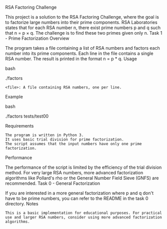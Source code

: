 RSA Factoring Challenge

This project is a solution to the RSA Factoring Challenge, where the goal is to factorize large numbers into their prime components. RSA Laboratories states that for each RSA number n, there exist prime numbers p and q such that n = p × q. The challenge is to find these two primes given only n.
Task 1 - Prime Factorization
Overview

The program takes a file containing a list of RSA numbers and factors each number into its prime components. Each line in the file contains a single RSA number. The result is printed in the format n = p * q.
Usage

bash

./factors <file>

    <file>: A file containing RSA numbers, one per line.

Example

bash

./factors tests/test00

Requirements

    The program is written in Python 3.
    It uses basic trial division for prime factorization.
    The script assumes that the input numbers have only one prime factorization.

Performance

The performance of the script is limited by the efficiency of the trial division method. For very large RSA numbers, more advanced factorization algorithms like Pollard's rho or the General Number Field Sieve (GNFS) are recommended.
Task 0 - General Factorization

If you are interested in a more general factorization where p and q don't have to be prime numbers, you can refer to the README in the task 0 directory.
Notes

    This is a basic implementation for educational purposes. For practical use and larger RSA numbers, consider using more advanced factorization algorithms.
